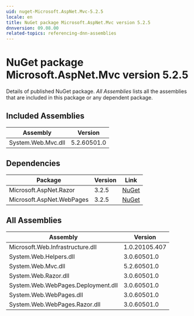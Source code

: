```yaml
---
uid: nuget-Microsoft.AspNet.Mvc-5.2.5
locale: en
title: NuGet package Microsoft.AspNet.Mvc version 5.2.5
dnnversion: 09.08.00
related-topics: referencing-dnn-assemblies
---
```


# NuGet package Microsoft.AspNet.Mvc version 5.2.5
Details of published NuGet package.
*All Assemblies* lists all the assemblies that are included in this package or any dependent package.

## Included Assemblies

|Assembly|Version|
|---|---|
|System.Web.Mvc.dll|5.2.60501.0|

## Dependencies

|Package|Version|Link|
|---|---|---|
|Microsoft.AspNet.Razor|3.2.5|[NuGet](https://www.nuget.org/packages/Microsoft.AspNet.Razor/3.2.5)|
|Microsoft.AspNet.WebPages|3.2.5|[NuGet](https://www.nuget.org/packages/Microsoft.AspNet.WebPages/3.2.5)|

## All Assemblies

|Assembly|Version|
|---|---|
|Microsoft.Web.Infrastructure.dll|1.0.20105.407|
|System.Web.Helpers.dll|3.0.60501.0|
|System.Web.Mvc.dll|5.2.60501.0|
|System.Web.Razor.dll|3.0.60501.0|
|System.Web.WebPages.Deployment.dll|3.0.60501.0|
|System.Web.WebPages.dll|3.0.60501.0|
|System.Web.WebPages.Razor.dll|3.0.60501.0|


